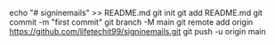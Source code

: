 echo "# signinemails" >> README.md
git init
git add README.md
git commit -m "first commit"
git branch -M main
git remote add origin https://github.com/lifetechit99/signinemails.git
git push -u origin main